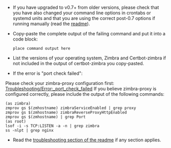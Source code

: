 * If you have upgraded to v0.7+ from older versions, please check that you have also changed your command line options in crontabs or systemd units and that you are using the correct post-0.7 options if running manually (read the [readme](https://github.com/YetOpen/certbot-zimbra)).

* Copy-paste the complete output of the failing command and put it into a code block:
    ```
    place command output here
    ```

* List the versions of your operating system, Zimbra and Certbot-zimbra if not included in the output of certbot-zimbra you copy-pasted.

* If the error is "port check failed":

Please check your zimbra-proxy configuration first: [Troubleshooting/Error:_port_check_failed](https://github.com/YetOpen/certbot-zimbra#error-port-check-failed)
If you believe zimbra-proxy is configured correctly, please include the output of the following commands:

```
(as zimbra)
zmprov gs $(zmhostname) zimbraServiceEnabled | grep proxy
zmprov gs $(zmhostname) zimbraReverseProxyHttpEnabled
zmprov gs $(zmhostname) | grep Port
(as root)
lsof -i -s TCP:LISTEN -a -n | grep zimbra
ss -nlpt | grep nginx
```

* Read the [troubleshooting section of the readme](https://github.com/YetOpen/certbot-zimbra#troubleshooting) if any section applies.
